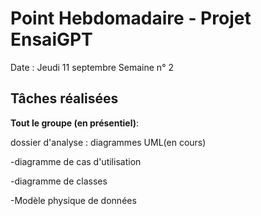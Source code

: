 # Point Hebdomadaire - Projet EnsaiGPT

Date : Jeudi 11 septembre 
Semaine n° 2

## Tâches réalisées
**Tout le groupe (en présentiel)**:

dossier d'analyse : diagrammes UML(en cours)

-diagramme de cas d'utilisation

-diagramme de classes

-Modèle physique de données
